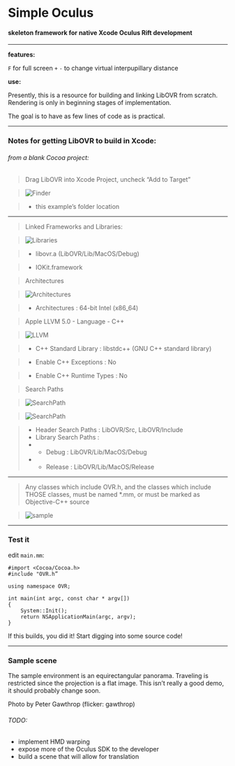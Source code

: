 # Simple Oculus
#### skeleton framework for native Xcode Oculus Rift development

------

__features:__

`F` for full screen `+` `-` to change virtual interpupillary distance

__use:__

Presently, this is a resource for building and linking LibOVR from scratch. Rendering is only in beginning stages of implementation.

The goal is to have as few lines of code as is practical.

------

### Notes for getting LibOVR to build in Xcode:

###### from a blank Cocoa project:

> Drag LibOVR into Xcode Project, uncheck “Add to Target”

> ![Finder](https://raw.github.com/robbykraft/SimpleOculus/master/tutorial/Finder.png)

> * this example’s folder location

------

> Linked Frameworks and Libraries:

> ![Libraries](https://raw.github.com/robbykraft/SimpleOculus/master/tutorial/Libraries.png)

> * libovr.a (LibOVR/Lib/MacOS/Debug)

> * IOKit.framework

> Architectures

> ![Architectures](https://raw.github.com/robbykraft/SimpleOculus/master/tutorial/Architectures.png)

> * Architectures : 64-bit Intel (x86_64)

> Apple LLVM 5.0 - Language - C++

> ![LLVM](https://raw.github.com/robbykraft/SimpleOculus/master/tutorial/LLVMLanguage.png)

> * C++ Standard Library : libstdc++ (GNU C++ standard library)

> * Enable C++ Exceptions : No

> * Enable C++ Runtime Types : No

> Search Paths

> ![SearchPath](https://raw.github.com/robbykraft/SimpleOculus/master/tutorial/SearchPathsHeader.png)

> ![SearchPath](https://raw.github.com/robbykraft/SimpleOculus/master/tutorial/SearchPathsLibrary.png)

> * Header Search Paths : LibOVR/Src, LibOVR/Include
> * Library Search Paths :
> * - Debug : LibOVR/Lib/MacOS/Debug
> * - Release : LibOVR/Lib/MacOS/Release

------

> Any classes which include OVR.h, and the classes which include THOSE classes, must be named *.mm, or must be marked as Objective-C++ source

> ![sample](https://raw.github.com/robbykraft/SimpleOculus/master/tutorial/Objective-C++.png)

------

### Test it

edit `main.mm`:

```
#import <Cocoa/Cocoa.h>
#include "OVR.h”

using namespace OVR;

int main(int argc, const char * argv[])
{
    System::Init();
    return NSApplicationMain(argc, argv);
}
```

If this builds, you did it! Start digging into some source code!

------
### Sample scene

The sample environment is an equirectangular panorama. Traveling is restricted since the projection is a flat image. This isn’t really a good demo, it should probably change soon.

Photo by Peter Gawthrop (flicker: gawthrop)

###### TODO:

* implement HMD warping
* expose more of the Oculus SDK to the developer
* build a scene that will allow for translation
